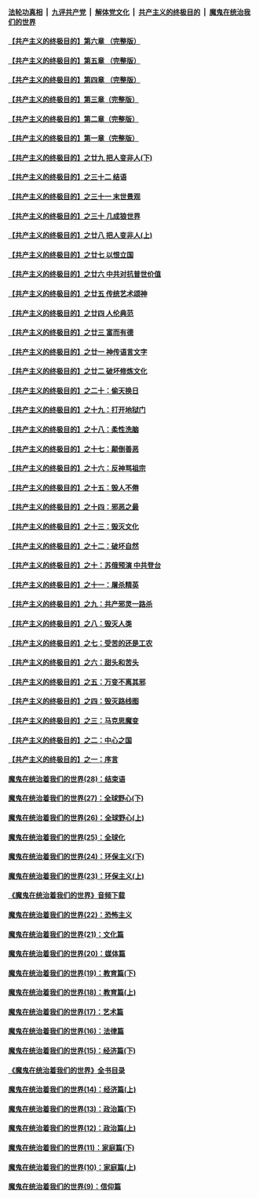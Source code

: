 ####  [法轮功真相](../../../../basic/blob/master/README.md?t=06140331) &nbsp;|&nbsp; [九评共产党](../../../../9ping.md/blob/master/README.md?t=06140331) &nbsp;|&nbsp; [解体党文化](../../../../jtdwh.md/blob/master/README.md?t=06140331)  &nbsp;|&nbsp; [共产主义的终极目的](../../../../gczydzjmd.md/blob/master/README.md?t=06140331) &nbsp;|&nbsp; [魔鬼在统治我们的世界](../../../../mgztzwmdsj.md/blob/master/README.md?t=06140331) 

#### [【共产主义的终极目的】第六章 （完整版）](../pages/nsc422/n11428913.md?t=06140331) 

#### [【共产主义的终极目的】第五章 （完整版）](../pages/nsc422/n11428912.md?t=06140331) 

#### [【共产主义的终极目的】第四章 （完整版）](../pages/nsc422/n11428907.md?t=06140331) 

#### [【共产主义的终极目的】第三章（完整版）](../pages/nsc422/n11428848.md?t=06140331) 

#### [【共产主义的终极目的】第二章（完整版）](../pages/nsc422/n11428831.md?t=06140331) 

#### [【共产主义的终极目的】第一章（完整版）](../pages/nsc422/n11417651.md?t=06140331) 

#### [【共产主义的终极目的】之廿九 把人变非人(下)](../pages/nsc422/n11344140.md?t=06140331) 

#### [【共产主义的终极目的】之三十二 结语](../pages/nsc422/n11360535.md?t=06140331) 

#### [【共产主义的终极目的】之三十一 末世景观](../pages/nsc422/n11351129.md?t=06140331) 

#### [【共产主义的终极目的】之三十 几成狼世界](../pages/nsc422/n11348280.md?t=06140331) 

#### [【共产主义的终极目的】之廿八 把人变非人(上)](../pages/nsc422/n11340492.md?t=06140331) 

#### [【共产主义的终极目的】之廿七 以恨立国](../pages/nsc422/n11336944.md?t=06140331) 

#### [【共产主义的终极目的】之廿六 中共对抗普世价值](../pages/nsc422/n11324785.md?t=06140331) 

#### [【共产主义的终极目的】之廿五 传统艺术颂神](../pages/nsc422/n11296396.md?t=06140331) 

#### [【共产主义的终极目的】之廿四 人伦典范](../pages/nsc422/n11296397.md?t=06140331) 

#### [【共产主义的终极目的】之廿三 富而有德](../pages/nsc422/n11283598.md?t=06140331) 

#### [【共产主义的终极目的】之廿一 神传语言文字](../pages/nsc422/n11263265.md?t=06140331) 

#### [【共产主义的终极目的】之廿二 破坏修炼文化](../pages/nsc422/n11245728.md?t=06140331) 

#### [【共产主义的终极目的】之二十：偷天换日](../pages/nsc422/n11238846.md?t=06140331) 

#### [【共产主义的终极目的】之十九：打开地狱门](../pages/nsc422/n11206376.md?t=06140331) 

#### [【共产主义的终极目的】之十八：柔性洗脑](../pages/nsc422/n11199994.md?t=06140331) 

#### [【共产主义的终极目的】之十七：颠倒善恶](../pages/nsc422/n11179782.md?t=06140331) 

#### [【共产主义的终极目的】之十六：反神骂祖宗](../pages/nsc422/n11166798.md?t=06140331) 

#### [【共产主义的终极目的】之十五：毁人不倦](../pages/nsc422/n11166792.md?t=06140331) 

#### [【共产主义的终极目的】之十四：邪恶之最](../pages/nsc422/n11150249.md?t=06140331) 

#### [【共产主义的终极目的】之十三：毁灭文化](../pages/nsc422/n11135227.md?t=06140331) 

#### [【共产主义的终极目的】之十二：破坏自然](../pages/nsc422/n11135214.md?t=06140331) 

#### [【共产主义的终极目的】之十：苏俄预演 中共登台](../pages/nsc422/n11118424.md?t=06140331) 

#### [【共产主义的终极目的】之十一：屠杀精英](../pages/nsc422/n11118442.md?t=06140331) 

#### [【共产主义的终极目的】之九：共产邪灵一路杀](../pages/nsc422/n11114139.md?t=06140331) 

#### [【共产主义的终极目的】之八：毁灭人类](../pages/nsc422/n11108503.md?t=06140331) 

#### [【共产主义的终极目的】之七：受苦的还是工农](../pages/nsc422/n11101809.md?t=06140331) 

#### [【共产主义的终极目的】之六：甜头和苦头](../pages/nsc422/n11096971.md?t=06140331) 

#### [【共产主义的终极目的】之五：万变不离其邪](../pages/nsc422/n11091285.md?t=06140331) 

#### [【共产主义的终极目的】之四：毁灭路线图](../pages/nsc422/n11086284.md?t=06140331) 

#### [【共产主义的终极目的】之三：马克思魔变](../pages/nsc422/n11061941.md?t=06140331) 

#### [【共产主义的终极目的】之二：中心之国](../pages/nsc422/n11047728.md?t=06140331) 

#### [【共产主义的终极目的】之一：序言](../pages/nsc422/n11086077.md?t=06140331) 

#### [魔鬼在统治着我们的世界(28)：结束语](../pages/nsc422/n10936246.md?t=06140331) 

#### [魔鬼在统治着我们的世界(27)：全球野心(下)](../pages/nsc422/n10928319.md?t=06140331) 

#### [魔鬼在统治着我们的世界(26)：全球野心(上)](../pages/nsc422/n10900318.md?t=06140331) 

#### [魔鬼在统治着我们的世界(25)：全球化](../pages/nsc422/n10788205.md?t=06140331) 

#### [魔鬼在统治着我们的世界(24)：环保主义(下)](../pages/nsc422/n10695307.md?t=06140331) 

#### [魔鬼在统治着我们的世界(23)：环保主义(上)](../pages/nsc422/n10688613.md?t=06140331) 

#### [《魔鬼在统治着我们的世界》音频下载](../pages/nsc422/n10635553.md?t=06140331) 

#### [魔鬼在统治着我们的世界(22)：恐怖主义](../pages/nsc422/n10614727.md?t=06140331) 

#### [魔鬼在统治着我们的世界(21)：文化篇](../pages/nsc422/n10597706.md?t=06140331) 

#### [魔鬼在统治着我们的世界(20)：媒体篇](../pages/nsc422/n10586579.md?t=06140331) 

#### [魔鬼在统治着我们的世界(19)：教育篇(下)](../pages/nsc422/n10564808.md?t=06140331) 

#### [魔鬼在统治着我们的世界(18)：教育篇(上)](../pages/nsc422/n10526970.md?t=06140331) 

#### [魔鬼在统治着我们的世界(17)：艺术篇](../pages/nsc422/n10499093.md?t=06140331) 

#### [魔鬼在统治着我们的世界(16)：法律篇](../pages/nsc422/n10485969.md?t=06140331) 

#### [魔鬼在统治着我们的世界(15)：经济篇(下)](../pages/nsc422/n10469975.md?t=06140331) 

#### [《魔鬼在统治着我们的世界》全书目录](../pages/nsc422/n10464261.md?t=06140331) 

#### [魔鬼在统治着我们的世界(14)：经济篇(上)](../pages/nsc422/n10457370.md?t=06140331) 

#### [魔鬼在统治着我们的世界(13)：政治篇(下)](../pages/nsc422/n10448270.md?t=06140331) 

#### [魔鬼在统治着我们的世界(12)：政治篇(上)](../pages/nsc422/n10444576.md?t=06140331) 

#### [魔鬼在统治着我们的世界(11)：家庭篇(下)](../pages/nsc422/n10440961.md?t=06140331) 

#### [魔鬼在统治着我们的世界(10)：家庭篇(上)](../pages/nsc422/n10435448.md?t=06140331) 

#### [魔鬼在统治着我们的世界(9)：信仰篇](../pages/nsc422/n10432159.md?t=06140331) 

